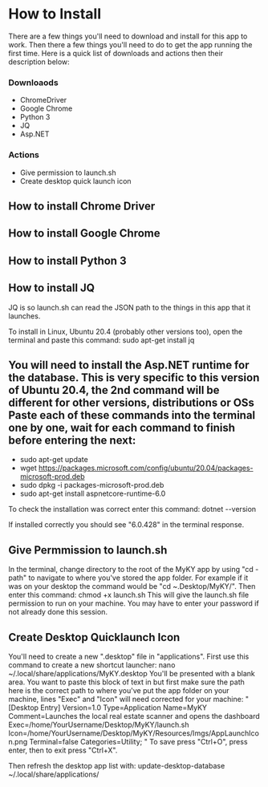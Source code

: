 # How to Install 

There are a few things you'll need to download and install for this app to work. Then there a few things you'll need to do to get the app running the first time. Here is a quick list of downloads and actions then their description below:

### Downloaods
* ChromeDriver
* Google Chrome
* Python 3
* JQ
* Asp.NET
### Actions
* Give permission to launch.sh
* Create desktop quick launch icon

## How to install Chrome Driver

## How to install Google Chrome

## How to install Python 3

## How to install JQ
JQ is so launch.sh can read the JSON path to the things in this app that it launches. 

To install in Linux, Ubuntu 20.4 (probably other versions too), open the terminal and paste this command: 
sudo apt-get install jq

## You will need to install the Asp.NET runtime for the database. This is very specific to this version of Ubuntu 20.4, the 2nd command will be different for other versions, distributions or OSs Paste each of these commands into the terminal one by one, wait for each command to finish before entering the next:

* sudo apt-get update
* wget https://packages.microsoft.com/config/ubuntu/20.04/packages-microsoft-prod.deb
* sudo dpkg -i packages-microsoft-prod.deb
* sudo apt-get install aspnetcore-runtime-6.0

To check the installation was correct enter this command:
 dotnet --version

 If installed correctly you should see "6.0.428" in the terminal response. 


## Give Permmission to launch.sh
In the terminal, change directory to the root of the MyKY app by using "cd -path" to navigate to where you've stored the app folder. For example if it was on your desktop the command would be "cd ~.Desktop/MyKY/". Then enter this command:
chmod +x launch.sh
This will give the launch.sh file permission to run on your machine. You may have to enter your password if not already done this session.

## Create Desktop Quicklaunch Icon
You'll need to create a new ".desktop" file in "applications". First use this command to create a new shortcut launcher: 
nano ~/.local/share/applications/MyKY.desktop
You'll be presented with a blank area. You want to paste this block of text in but first make sure the path here is the correct path to where you've put the app folder on your machine, lines "Exec" and "Icon" will need corrected for your machine: 
"
[Desktop Entry]
Version=1.0
Type=Application
Name=MyKY
Comment=Launches the local real estate scanner and opens the dashboard
Exec=/home/YourUsername/Desktop/MyKY/launch.sh
Icon=/home/YourUsername/Desktop/MyKY/Resources/Imgs/AppLaunchIcon.png
Terminal=false
Categories=Utility;
"
To save press "Ctrl+O", press enter, then to exit press "Ctrl+X". 

Then refresh the desktop app list with:
update-desktop-database ~/.local/share/applications/



